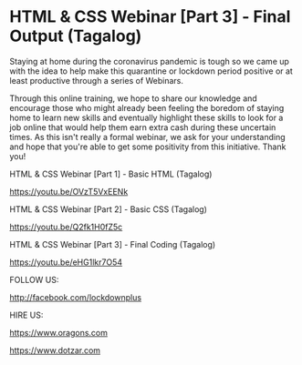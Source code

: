 # HTML & CSS Webinar [Part 3] - Final Output (Tagalog)
Staying at home during the coronavirus pandemic is tough so we came up with the idea to help make this quarantine or lockdown period positive or at least productive through a series of Webinars. 

Through this online training, we hope to share our knowledge and encourage those who might already been feeling the boredom of staying home to learn new skills and eventually highlight these skills to look for a job online that would help them earn extra cash during these uncertain times. As this isn't really a formal webinar, we ask for your understanding and hope that you're able to get some positivity from this initiative. Thank you! 

HTML & CSS Webinar [Part 1] - Basic HTML (Tagalog)

https://youtu.be/OVzT5VxEENk

HTML & CSS Webinar [Part 2] - Basic CSS (Tagalog)

https://youtu.be/Q2fk1H0fZ5c

HTML & CSS Webinar [Part 3] - Final Coding (Tagalog)

https://youtu.be/eHG1lkr7O54


FOLLOW US:

http://facebook.com/lockdownplus


HIRE US:

https://www.oragons.com

https://www.dotzar.com
